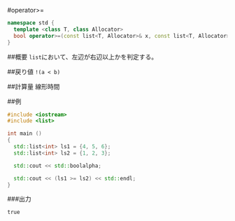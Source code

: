 #operator>=
```cpp
namespace std {
  template <class T, class Allocator>
  bool operator>=(const list<T, Allocator>& x, const list<T, Allocator>& y);
}
```

##概要
`list`において、左辺が右辺以上かを判定する。


##戻り値
`!(a < b)`


##計算量
線形時間


##例
```cpp
#include <iostream>
#include <list>

int main ()
{
  std::list<int> ls1 = {4, 5, 6};
  std::list<int> ls2 = {1, 2, 3};

  std::cout << std::boolalpha;

  std::cout << (ls1 >= ls2) << std::endl;
}
```


###出力
```
true
```


